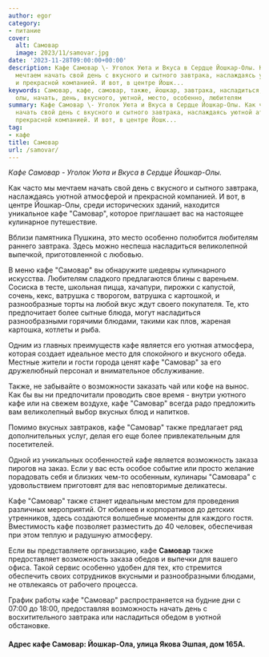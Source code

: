 ```yaml
---
author: egor
category:
- питание
cover:
  alt: Самовар
  image: 2023/11/samovar.jpg
date: '2023-11-28T09:00:00+00:00'
description: Кафе Самовар \- Уголок Уюта и Вкуса в Сердце Йошкар-Олы. Как часто мы
  мечтаем начать свой день с вкусного и сытного завтрака, наслаждаясь уютной атмосферой
  и прекрасной компанией. И вот, в центре Йошк...
keywords: Самовар, кафе, самовар, также, йошкар, завтрака, насладиться, возможность,
  олы, начать, день, вкусного, уютной, место, особенно, любителям
summary: Кафе Самовар \- Уголок Уюта и Вкуса в Сердце Йошкар-Олы. Как часто мы мечтаем
  начать свой день с вкусного и сытного завтрака, наслаждаясь уютной атмосферой и
  прекрасной компанией. И вот, в центре Йошк...
tag:
- кафе
title: Самовар
url: /samovar/
---
```


_Кафе Самовар \- Уголок Уюта и Вкуса в Сердце Йошкар-Олы._

Как часто мы мечтаем начать свой день с вкусного и сытного завтрака, наслаждаясь уютной атмосферой и прекрасной компанией. И вот, в центре Йошкар-Олы, среди исторических зданий, находится уникальное кафе "Самовар", которое приглашает вас на настоящее кулинарное путешествие.

Вблизи памятника Пушкина, это место особенно полюбится любителям раннего завтрака. Здесь можно неспеша насладиться великолепной выпечкой, приготовленной с любовью.

В меню кафе "Самовар" вы обнаружите шедевры кулинарного искусства. Любителям сладкого предлагаются блины с вареньем. Сосиска в тесте, школьная пицца, хачапури, пирожки с капустой, сочень, кекс, ватрушка с творогом, ватрушка с картошкой, и разнообразные торты на любой вкус ждут своего покупателя. Те, кто предпочитает более сытные блюда, могут насладиться разнообразными горячими блюдами, такими как плов, жареная картошка, котлеты и рыба.

Одним из главных преимуществ кафе является его уютная атмосфера, которая создает идеальное место для спокойного и вкусного обеда. Местные жители и гости города ценят кафе "Самовар" за его дружелюбный персонал и внимательное обслуживание.

Также, не забывайте о возможности заказать чай или кофе на вынос. Как бы вы ни предпочитали проводить свое время \- внутри уютного кафе или на свежем воздухе, кафе "Самовар" всегда радо предложить вам великолепный выбор вкусных блюд и напитков.

Помимо вкусных завтраков, кафе "Самовар" также предлагает ряд дополнительных услуг, делая его еще более привлекательным для посетителей.

Одной из уникальных особенностей кафе является возможность заказа пирогов на заказ. Если у вас есть особое событие или просто желание порадовать себя и близких чем-то особенным, кулинары "Самовара" с удовольствием приготовят для вас неповторимые деликатесы.

Кафе "Самовар" также станет идеальным местом для проведения различных мероприятий. От юбилеев и корпоративов до детских утренников, здесь создаются волшебные моменты для каждого гостя. Вместимость кафе позволяет разместить до 40 человек, обеспечивая при этом теплую и радушную атмосферу.

Если вы представляете организацию, кафе **Самовар** также предоставляет возможность заказа обедов и выпечки для вашего офиса. Такой сервис особенно удобен для тех, кто стремится обеспечить своих сотрудников вкусными и разнообразными блюдами, не отвлекаясь от рабочего процесса.

График работы кафе "Самовар" распространяется на будние дни с 07:00 до 18:00, предоставляя возможность начать день с восхитительного завтрака или насладиться обедом в уютной обстановке.

#### Адрес кафе Самовар: Йошкар-Ола, улица Якова Эшпая, дом 165А.